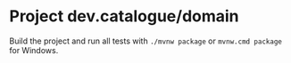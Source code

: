 # Project dev.catalogue/domain

Build the project and run all tests with `./mvnw package` or `mvnw.cmd package` for Windows.
